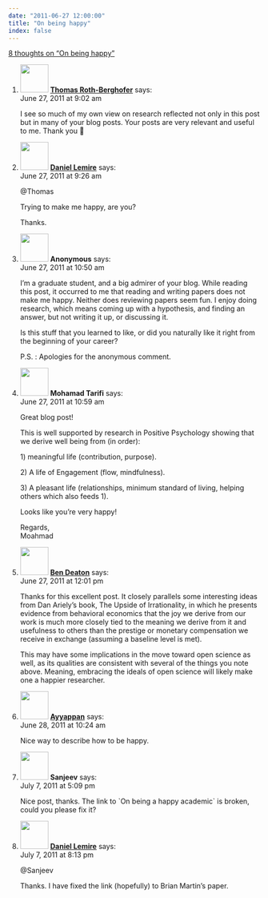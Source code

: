 ```yaml
---
date: "2011-06-27 12:00:00"
title: "On being happy"
index: false
---
```


[8 thoughts on &ldquo;On being happy&rdquo;](/lemire/blog/2011/06-27-on-being-happy)

<ol class="comment-list">
<li id="comment-54534" class="comment even thread-even depth-1">
<div class="comment-author vcard">
<img alt src="https://secure.gravatar.com/avatar/edd9186347eb94b75dd4dd7ec4158e0e?s=56&#038;d=mm&#038;r=g" srcset="https://secure.gravatar.com/avatar/edd9186347eb94b75dd4dd7ec4158e0e?s=112&#038;d=mm&#038;r=g 2x" class="avatar avatar-56 photo" height="56" width="56" decoding="async" /> <b class="fn"><a href="https://thomasrothberghofer.wordpress.com/" class="url" rel="ugc external nofollow">Thomas Roth-Berghofer</a></b> <span class="says">says:</span> </div>
<div class="comment-metadata"><time datetime="2011-06-27T09:02:08+00:00">June 27, 2011 at 9:02 am</time></a> </div>
<div class="comment-content">
<p>I see so much of my own view on research reflected not only in this post but in many of your blog posts. Your posts are very relevant and useful to me. Thank you 🙂</p>
</div>
</li>
<li id="comment-54535" class="comment byuser comment-author-lemire bypostauthor odd alt thread-odd thread-alt depth-1">
<div class="comment-author vcard">
<img alt src="https://secure.gravatar.com/avatar/2ca999bef9535950f5b84281a4dab006?s=56&#038;d=mm&#038;r=g" srcset="https://secure.gravatar.com/avatar/2ca999bef9535950f5b84281a4dab006?s=112&#038;d=mm&#038;r=g 2x" class="avatar avatar-56 photo" height="56" width="56" decoding="async" /> <b class="fn"><a href="https://lemire.me/blog/" class="url" rel="ugc">Daniel Lemire</a></b> <span class="says">says:</span> </div>
<div class="comment-metadata"><time datetime="2011-06-27T09:26:32+00:00">June 27, 2011 at 9:26 am</time></a> </div>
<div class="comment-content">
<p>@Thomas</p>
<p>Trying to make me happy, are you?</p>
<p>Thanks.</p>
</div>
</li>
<li id="comment-54536" class="comment even thread-even depth-1">
<div class="comment-author vcard">
<img alt src="https://secure.gravatar.com/avatar/419690c7e802a4a2534c6e0d90a47349?s=56&#038;d=mm&#038;r=g" srcset="https://secure.gravatar.com/avatar/419690c7e802a4a2534c6e0d90a47349?s=112&#038;d=mm&#038;r=g 2x" class="avatar avatar-56 photo" height="56" width="56" loading="lazy" decoding="async" /> <b class="fn">Anonymous</b> <span class="says">says:</span> </div>
<div class="comment-metadata"><time datetime="2011-06-27T10:50:12+00:00">June 27, 2011 at 10:50 am</time></a> </div>
<div class="comment-content">
<p>I&rsquo;m a graduate student, and a big admirer of your blog. While reading this post, it occurred to me that reading and writing papers does not make me happy. Neither does reviewing papers seem fun. I enjoy doing research, which means coming up with a hypothesis, and finding an answer, but not writing it up, or discussing it. </p>
<p>Is this stuff that you learned to like, or did you naturally like it right from the beginning of your career? </p>
<p>P.S. : Apologies for the anonymous comment.</p>
</div>
</li>
<li id="comment-54537" class="comment odd alt thread-odd thread-alt depth-1">
<div class="comment-author vcard">
<img alt src="https://secure.gravatar.com/avatar/?s=56&#038;d=mm&#038;r=g" srcset="https://secure.gravatar.com/avatar/?s=112&#038;d=mm&#038;r=g 2x" class="avatar avatar-56 photo avatar-default" height="56" width="56" loading="lazy" decoding="async" /> <b class="fn">Mohamad Tarifi</b> <span class="says">says:</span> </div>
<div class="comment-metadata"><time datetime="2011-06-27T10:59:06+00:00">June 27, 2011 at 10:59 am</time></a> </div>
<div class="comment-content">
<p>Great blog post!</p>
<p>This is well supported by research in Positive Psychology showing that we derive well being from (in order):</p>
<p>1) meaningful life (contribution, purpose).</p>
<p>2) A life of Engagement (flow, mindfulness). </p>
<p>3) A pleasant life (relationships, minimum standard of living, helping others which also feeds 1).</p>
<p>Looks like you&rsquo;re very happy!</p>
<p>Regards,<br/>
Moahmad</p>
</div>
</li>
<li id="comment-54538" class="comment even thread-even depth-1">
<div class="comment-author vcard">
<img alt src="https://secure.gravatar.com/avatar/68eb1a79804bb1b458b109ef9e7432ef?s=56&#038;d=mm&#038;r=g" srcset="https://secure.gravatar.com/avatar/68eb1a79804bb1b458b109ef9e7432ef?s=112&#038;d=mm&#038;r=g 2x" class="avatar avatar-56 photo" height="56" width="56" loading="lazy" decoding="async" /> <b class="fn"><a href="http://jbdeaton.com" class="url" rel="ugc external nofollow">Ben Deaton</a></b> <span class="says">says:</span> </div>
<div class="comment-metadata"><time datetime="2011-06-27T12:01:29+00:00">June 27, 2011 at 12:01 pm</time></a> </div>
<div class="comment-content">
<p>Thanks for this excellent post. It closely parallels some interesting ideas from Dan Ariely&rsquo;s book, The Upside of Irrationality, in which he presents evidence from behavioral economics that the joy we derive from our work is much more closely tied to the meaning we derive from it and usefulness to others than the prestige or monetary compensation we receive in exchange (assuming a baseline level is met). </p>
<p>This may have some implications in the move toward open science as well, as its qualities are consistent with several of the things you note above. Meaning, embracing the ideals of open science will likely make one a happier researcher.</p>
</div>
</li>
<li id="comment-54539" class="comment odd alt thread-odd thread-alt depth-1">
<div class="comment-author vcard">
<img alt src="https://secure.gravatar.com/avatar/e0b63be776ce8b2e674ad5fd7ce45536?s=56&#038;d=mm&#038;r=g" srcset="https://secure.gravatar.com/avatar/e0b63be776ce8b2e674ad5fd7ce45536?s=112&#038;d=mm&#038;r=g 2x" class="avatar avatar-56 photo" height="56" width="56" loading="lazy" decoding="async" /> <b class="fn"><a href="http://sqlserverRider.wordpress.com" class="url" rel="ugc external nofollow">Ayyappan</a></b> <span class="says">says:</span> </div>
<div class="comment-metadata"><time datetime="2011-06-28T10:24:23+00:00">June 28, 2011 at 10:24 am</time></a> </div>
<div class="comment-content">
<p>Nice way to describe how to be happy.</p>
</div>
</li>
<li id="comment-54553" class="comment even thread-even depth-1">
<div class="comment-author vcard">
<img alt src="https://secure.gravatar.com/avatar/4f122389afccabb34428f3269cd308d0?s=56&#038;d=mm&#038;r=g" srcset="https://secure.gravatar.com/avatar/4f122389afccabb34428f3269cd308d0?s=112&#038;d=mm&#038;r=g 2x" class="avatar avatar-56 photo" height="56" width="56" loading="lazy" decoding="async" /> <b class="fn">Sanjeev</b> <span class="says">says:</span> </div>
<div class="comment-metadata"><time datetime="2011-07-07T17:09:18+00:00">July 7, 2011 at 5:09 pm</time></a> </div>
<div class="comment-content">
<p>Nice post, thanks. The link to `On being a happy academic` is broken, could you please fix it?</p>
</div>
</li>
<li id="comment-54554" class="comment byuser comment-author-lemire bypostauthor odd alt thread-odd thread-alt depth-1">
<div class="comment-author vcard">
<img alt src="https://secure.gravatar.com/avatar/2ca999bef9535950f5b84281a4dab006?s=56&#038;d=mm&#038;r=g" srcset="https://secure.gravatar.com/avatar/2ca999bef9535950f5b84281a4dab006?s=112&#038;d=mm&#038;r=g 2x" class="avatar avatar-56 photo" height="56" width="56" loading="lazy" decoding="async" /> <b class="fn"><a href="https://lemire.me/blog/" class="url" rel="ugc">Daniel Lemire</a></b> <span class="says">says:</span> </div>
<div class="comment-metadata"><time datetime="2011-07-07T20:13:30+00:00">July 7, 2011 at 8:13 pm</time></a> </div>
<div class="comment-content">
<p>@Sanjeev </p>
<p>Thanks. I have fixed the link (hopefully) to Brian Martin&rsquo;s paper.</p>
</div>
</li>
</ol>
